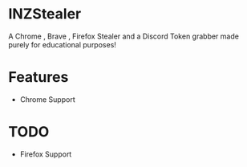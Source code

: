 # INZStealer
A Chrome , Brave , Firefox Stealer and a Discord Token grabber made purely for educational purposes!


# Features
  - Chrome Support

# TODO
  - Firefox Support
